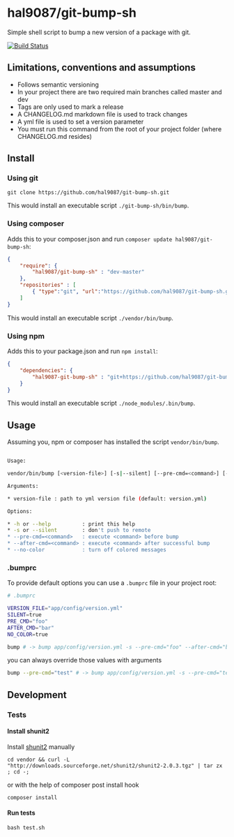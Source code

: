 hal9087/git-bump-sh
==============================

Simple shell script to bump a new version of a package with git.

[![Build Status](https://travis-ci.org/hal9087/git-bump-sh.svg)](https://travis-ci.org/hal9087/git-bump-sh)

## Limitations, conventions and assumptions 

* Follows semantic versioning
* In your project there are two required main branches called master and dev
* Tags are only used to mark a release
* A CHANGELOG.md markdown file is used to track changes
* A yml file is used to set a version parameter
* You must run this command from the root of your project folder (where CHANGELOG.md resides)

## Install

### Using git

```
git clone https://github.com/hal9087/git-bump-sh.git 
```

This would install an executable script ```./git-bump-sh/bin/bump```.


### Using composer

Adds this to your composer.json and run ```composer update hal9087/git-bump-sh```:

```json
{
    "require": {
        "hal9087/git-bump-sh" : "dev-master"
    },
    "repositories" : [
        { "type":"git", "url":"https://github.com/hal9087/git-bump-sh.git" }
    ]
}
```

This would install an executable script ```./vendor/bin/bump```.

### Using npm

Adds this to your package.json and run ```npm install```:

```json
{
    "dependencies": {
        "hal9087-git-bump-sh" : "git+https://github.com/hal9087/git-bump-sh.git"
    }
}
```

This would install an executable script ```./node_modules/.bin/bump```.

## Usage

Assuming you, npm or composer has installed the script ```vendor/bin/bump```.

```bash

Usage:

vendor/bin/bump [<version-file>] [-s|--silent] [--pre-cmd=<command>] [--post-cmd=<command>] [--no-color]

Arguments:

* version-file : path to yml version file (default: version.yml)

Options:

* -h or --help          : print this help
* -s or --silent        : don't push to remote
* --pre-cmd=<command>   : execute <command> before bump
* --after-cmd=<command> : execute <command> after successful bump
* --no-color            : turn off colored messages

```

### .bumprc

To provide default options you can use a ```.bumprc``` file in your project root:

```bash
# .bumprc

VERSION_FILE="app/config/version.yml"
SILENT=true
PRE_CMD="foo"
AFTER_CMD="bar"
NO_COLOR=true
```

```bash
bump # -> bump app/config/version.yml -s --pre-cmd="foo" --after-cmd="bar" --no-color
```

you can always override those values with arguments

```bash
bump --pre-cmd="test" # -> bump app/config/version.yml -s --pre-cmd="test" --after-cmd="bar" --no-color
```


## Development

### Tests

#### Install shunit2

Install [shunit2] manually 

```
cd vendor && curl -L "http://downloads.sourceforge.net/shunit2/shunit2-2.0.3.tgz" | tar zx ; cd -;
```

or with the help of composer post install hook

```
composer install
```

#### Run tests

```
bash test.sh
```

[shunit2]: https://code.google.com/p/shunit2/


